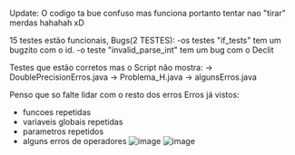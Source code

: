 Update: O codigo ta bue confuso mas funciona portanto tentar nao "tirar" merdas hahahah xD

15 testes estão funcionais, 
Bugs(2 TESTES): 
-os testes "if_tests" tem um bugzito com o id.
-o teste "invalid_parse_int" tem um bug com o Declit

Testes que estão corretos mas o Script não mostra:
-> DoublePrecisionErros.java
-> Problema_H.java
-> algunsErros.java



Penso que so falte lidar com o resto dos erros
Erros já vistos:
 * funcoes repetidas
 * variaveis globais repetidas
 * parametros repetidos
 * alguns erros de operadores
 ![image](https://user-images.githubusercontent.com/86196394/202829192-24aee77e-05e2-4400-91de-12d4da781db5.png)
![image](https://user-images.githubusercontent.com/86196394/202829205-b06edfeb-829c-4858-954b-7ea0e5b04803.png)


